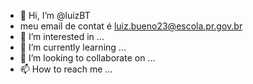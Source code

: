 - 👋 Hi, I’m @luizBT
- meu email de contat é luiz.bueno23@escola.pr.gov.br
- 👀 I’m interested in ...
- 🌱 I’m currently learning ...
- 💞️ I’m looking to collaborate on ...
- 📫 How to reach me ...
